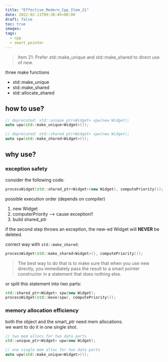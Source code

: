 ```yaml
---
title: "Effective_Modern_Cpp_Item_21"
date: 2022-02-11T09:38:45+08:00
draft: false
toc: true
images:
tags: 
  - cpp
  - smart_pointer
---
```


>Item 21: Prefer std::make_unique and
std::make_shared to direct use of new.

three make functions
- std::make_unique
- std::make_shared
- std::allocate_shared

## how to use?
```cpp
// deprecated: std::unique_ptr<Widget> upw(new Widget);
auto upw(std::make_unique<Widget>());

// deprecated: std::shared_ptr<Widget> spw(new Widget);
auto spw(std::make_shared<Widget>());
```

## why use?  

### exception safety
consider the following code:
```cpp
processWidget(std::shared_ptr<Widget>(new Widget), computePriority());
```

possible execution order (depends on compiler)
1. new Widget
2. computerPriority --> cause exception!!
3. build shared_ptr

if the second step throws an exception, the new-ed Widget will __NEVER__ be deleted.


correct way with `std::make_shared`: 
```cpp
processWidget(std::make_shared<Widget>(), computePriority());
```

> The best way to do that is to make sure that when you use
new directly, you immediately pass the result to a smart pointer constructor in a
statement that does nothing else.

or split this statement into two parts:

```cpp
std::shared_ptr<Widget> spw(new Widget);
processWidget(std::move(spw), computePriority());
```

### memory allocation efficiency

both the object and the smart_ptr need mem allocations.  
we want to do it in one single shot.

```cpp
// two mem allocs for two data parts
std::unique_ptr<Widget> upw(new Widget);

// one single mem alloc for two data parts
auto upw(std::make_unique<Widget>());
```
